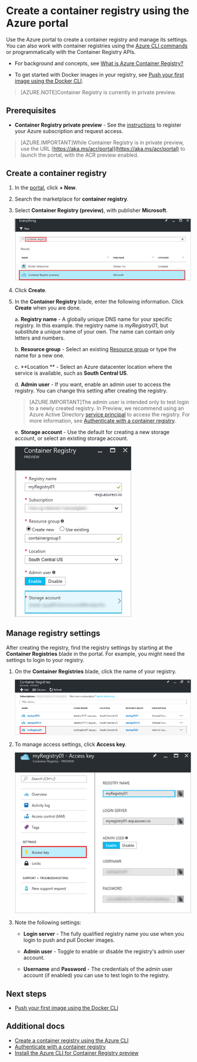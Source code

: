 <properties
   pageTitle="Create a container registry in the portal | Microsoft Azure"
   description="Get started creating and managing Azure container registries with the Azure portal"
   services="container-registry"
   documentationCenter=""
   authors="stevelas"
   manager="balans"
   editor="dlepow"
   tags=""
   keywords=""/>

<tags
   ms.service="container-registry"
   ms.devlang="na"
   ms.topic="get-started-article"
   ms.tgt_pltfrm="na"
   ms.workload="na"
   ms.date="10/25/2016"
   ms.author="stevelas"/>

# Create a container registry using the Azure portal

Use the Azure portal to create a container registry and manage its settings. You can also work with container registries using the [Azure CLI commands](container-registry-get-started-azure-cli.md) or programmatically with the Container Registry APIs.

* For background and concepts, see [What is Azure Container Registry?](container-registry-intro.md)

* To get started with Docker images in your registry, see [Push your first image using the Docker CLI](./container-registry-get-started-docker-cli.md).


>[AZURE.NOTE]Container Registry is currently in private preview.


## Prerequisites

* **Container Registry private preview** - See the [instructions](container-registry-get-access.md) to register your Azure subscription and request access.

>[AZURE.IMPORTANT]While Container Registry is in private preview, use the URL [https://aka.ms/acr/portal](https://aka.ms/acr/portal) to launch the portal, with the ACR preview enabled. 

## Create a container registry

1. In the [portal](https://aka.ms/acr/portal), click **+ New**.
2. Search the marketplace for **container registry**.
3. Select **Container Registry (preview)**, with publisher **Microsoft**. 

    ![Container Registry service in Azure Marketplace](./media/container-registry-get-started-portal/container-registry-marketplace.png)
    
4. Click **Create**.
5. In the **Container Registry** blade, enter the following information. Click **Create** when you are done.

    a. **Registry name** - A globally unique DNS name for your specific registry. In this example. the registry name is *myRegistry01*, but substitute a unique name of your own. The name can contain only letters and numbers.
    
    b. **Resource group** - Select an existing [Resource group](../resource-group-overview.md#resource-groups) or type the name for a new one. 
    
    c. **Location ** - Select an Azure datacenter location where the service is available, such as **South Central US**. 

    d. **Admin user** - If you want, enable an admin user to access the registry. You can change this setting after creating the registry.
    
    >[AZURE.IMPORTANT]The admin user is intended only to test login to a newly created registry. In Preview, we recommend using an Azure Active Directory [service principal](https://azure.microsoft.com/documentation/articles/active-directory-application-objects/) to access the registry. For more information, see [Authenticate with a container registry](container-registry-authenticate.md).
    
    e. **Storage account** - Use the default for creating a new storage account, or select an existing storage account.
    
    ![Container registry settings](./media/container-registry-get-started-portal/container-registry-settings.png)
    
## Manage registry settings

After creating the registry, find the registry settings by starting at the **Container Registries** blade in the portal. For example, you might need the settings to login to your registry.

1. On the **Container Registries** blade, click the name of your registry.

    ![Container registry blade](./media/container-registry-get-started-portal/container-registry-blade.png)

2. To manage access settings, click **Access key**.

    ![Container registry access](./media/container-registry-get-started-portal/container-registry-access.png)
    
3. Note the following settings:

    * **Login server** - The fully qualified registry name you use when you login to push and pull Docker images.
    
    * **Admin user** - Toggle to enable or disable the registry's admin user account.
    
    * **Username** and **Password** - The credentials of the admin user account (if enabled) you can use to test login to the registry. 

## Next steps
* [Push your first image using the Docker CLI](./container-registry-get-started-docker-cli.md)

## Additional docs
* [Create a container registry using the Azure CLI](./container-registry-get-started-azure-cli.md)
* [Authenticate with a container registry](container-registry-authentication.md) 
* [Install the Azure CLI for Container Registry preview](./container-registry-get-started-azure-cli-install.md)

